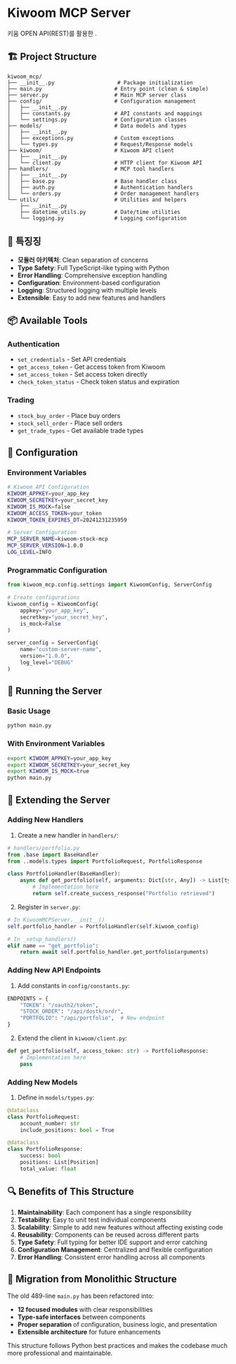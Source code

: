 # Kiwoom MCP Server

키움 OPEN API(REST)를 활용한 .

## 🏗️ Project Structure

```
kiwoom_mcp/
├── __init__.py                    # Package initialization
├── main.py                       # Entry point (clean & simple)
├── server.py                     # Main MCP server class
├── config/                       # Configuration management
│   ├── __init__.py
│   ├── constants.py              # API constants and mappings
│   └── settings.py               # Configuration classes
├── models/                       # Data models and types
│   ├── __init__.py
│   ├── exceptions.py             # Custom exceptions
│   └── types.py                  # Request/Response models
├── kiwoom/                       # Kiwoom API client
│   ├── __init__.py
│   └── client.py                 # HTTP client for Kiwoom API
├── handlers/                     # MCP tool handlers
│   ├── __init__.py
│   ├── base.py                   # Base handler class
│   ├── auth.py                   # Authentication handlers
│   └── orders.py                 # Order management handlers
└── utils/                        # Utilities and helpers
    ├── __init__.py
    ├── datetime_utils.py         # Date/time utilities
    └── logging.py                # Logging configuration
```

## 🚀 특징징

- **모듈러 아키텍처**: Clean separation of concerns
- **Type Safety**: Full TypeScript-like typing with Python
- **Error Handling**: Comprehensive exception handling
- **Configuration**: Environment-based configuration
- **Logging**: Structured logging with multiple levels
- **Extensible**: Easy to add new features and handlers

## 📦 Available Tools

### Authentication
- `set_credentials` - Set API credentials
- `get_access_token` - Get access token from Kiwoom
- `set_access_token` - Set access token directly
- `check_token_status` - Check token status and expiration

### Trading
- `stock_buy_order` - Place buy orders
- `stock_sell_order` - Place sell orders
- `get_trade_types` - Get available trade types

## 🔧 Configuration

### Environment Variables

```bash
# Kiwoom API Configuration
KIWOOM_APPKEY=your_app_key
KIWOOM_SECRETKEY=your_secret_key
KIWOOM_IS_MOCK=false
KIWOOM_ACCESS_TOKEN=your_token
KIWOOM_TOKEN_EXPIRES_DT=20241231235959

# Server Configuration
MCP_SERVER_NAME=kiwoom-stock-mcp
MCP_SERVER_VERSION=1.0.0
LOG_LEVEL=INFO
```

### Programmatic Configuration

```python
from kiwoom_mcp.config.settings import KiwoomConfig, ServerConfig

# Create configurations
kiwoom_config = KiwoomConfig(
    appkey="your_app_key",
    secretkey="your_secret_key",
    is_mock=False
)

server_config = ServerConfig(
    name="custom-server-name",
    version="1.0.0",
    log_level="DEBUG"
)
```

## 🏃 Running the Server

### Basic Usage
```bash
python main.py
```

### With Environment Variables
```bash
export KIWOOM_APPKEY=your_app_key
export KIWOOM_SECRETKEY=your_secret_key
export KIWOOM_IS_MOCK=true
python main.py
```

## 🔌 Extending the Server

### Adding New Handlers

1. Create a new handler in `handlers/`:

```python
# handlers/portfolio.py
from .base import BaseHandler
from ..models.types import PortfolioRequest, PortfolioResponse

class PortfolioHandler(BaseHandler):
    async def get_portfolio(self, arguments: Dict[str, Any]) -> List[types.TextContent]:
        # Implementation here
        return self.create_success_response("Portfolio retrieved")
```

2. Register in `server.py`:

```python
# In KiwoomMCPServer.__init__()
self.portfolio_handler = PortfolioHandler(self.kiwoom_config)

# In _setup_handlers()
elif name == "get_portfolio":
    return await self.portfolio_handler.get_portfolio(arguments)
```

### Adding New API Endpoints

1. Add constants in `config/constants.py`:

```python
ENDPOINTS = {
    "TOKEN": "/oauth2/token",
    "STOCK_ORDER": "/api/dostk/ordr",
    "PORTFOLIO": "/api/portfolio",  # New endpoint
}
```

2. Extend the client in `kiwoom/client.py`:

```python
def get_portfolio(self, access_token: str) -> PortfolioResponse:
    # Implementation here
    pass
```

### Adding New Models

1. Define in `models/types.py`:

```python
@dataclass
class PortfolioRequest:
    account_number: str
    include_positions: bool = True

@dataclass  
class PortfolioResponse:
    success: bool
    positions: List[Position]
    total_value: float
```

## 🔍 Benefits of This Structure

1. **Maintainability**: Each component has a single responsibility
2. **Testability**: Easy to unit test individual components
3. **Scalability**: Simple to add new features without affecting existing code
4. **Reusability**: Components can be reused across different parts
5. **Type Safety**: Full typing for better IDE support and error catching
6. **Configuration Management**: Centralized and flexible configuration
7. **Error Handling**: Consistent error handling across all components

## 🚦 Migration from Monolithic Structure

The old 489-line `main.py` has been refactored into:
- **12 focused modules** with clear responsibilities
- **Type-safe interfaces** between components  
- **Proper separation** of configuration, business logic, and presentation
- **Extensible architecture** for future enhancements

This structure follows Python best practices and makes the codebase much more professional and maintainable. 